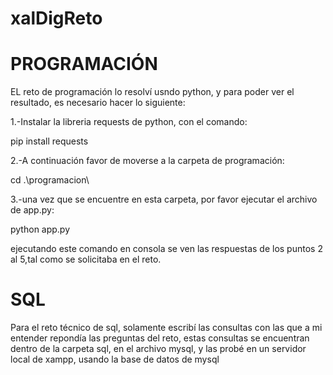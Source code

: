# xalDigReto

# PROGRAMACIÓN
EL reto de programación lo resolví usndo python, y para poder
ver el resultado, es necesario hacer lo siguiente:

1.-Instalar la libreria requests de python,
con el comando:

pip install requests

2.-A continuación favor de moverse a la carpeta de programación:

cd .\programacion\

3.-una vez que se encuentre en esta carpeta, por favor ejecutar el 
archivo de app.py:

python app.py

ejecutando este comando en consola se ven las respuestas de los 
puntos 2 al 5,tal como se solicitaba en el reto.

# SQL
Para el reto técnico de sql, solamente escribí las consultas con
las que a mi entender repondía las preguntas del reto, estas consultas
se encuentran dentro de la carpeta sql, en el archivo mysql, y
las probé en un servidor local de xampp, usando la base de datos de
mysql